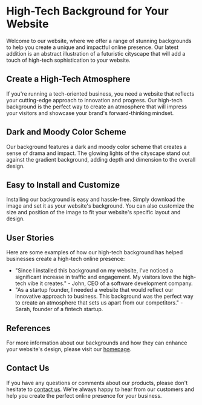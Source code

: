<!--font:I recommend using the "Montserrat" font for your website.-->

# High-Tech Background for Your Website

Welcome to our website, where we offer a range of stunning backgrounds to help you create a unique and impactful online presence. Our latest addition is an abstract illustration of a futuristic cityscape that will add a touch of high-tech sophistication to your website.

## Create a High-Tech Atmosphere

If you're running a tech-oriented business, you need a website that reflects your cutting-edge approach to innovation and progress. Our high-tech background is the perfect way to create an atmosphere that will impress your visitors and showcase your brand's forward-thinking mindset.

## Dark and Moody Color Scheme

Our background features a dark and moody color scheme that creates a sense of drama and impact. The glowing lights of the cityscape stand out against the gradient background, adding depth and dimension to the overall design.

## Easy to Install and Customize

Installing our background is easy and hassle-free. Simply download the image and set it as your website's background. You can also customize the size and position of the image to fit your website's specific layout and design.

## User Stories

Here are some examples of how our high-tech background has helped businesses create a high-tech online presence:

- "Since I installed this background on my website, I've noticed a significant increase in traffic and engagement. My visitors love the high-tech vibe it creates." - John, CEO of a software development company.
- "As a startup founder, I needed a website that would reflect our innovative approach to business. This background was the perfect way to create an atmosphere that sets us apart from our competitors." - Sarah, founder of a fintech startup.

## References

For more information about our backgrounds and how they can enhance your website's design, please visit our [homepage](#).

## Contact Us

If you have any questions or comments about our products, please don't hesitate to [contact us](#contact). We're always happy to hear from our customers and help you create the perfect online presence for your business.

<!--

Write me content for website with wallpaper which alt text is:

"A wallpaper featuring an abstract illustration of a futuristic cityscape, with glowing lights and a dark and moody color scheme, set against a gradient background."

The name/title of the page should not be 1:1 copy of the alt text but rather a real content of the website which is using this wallpaper.

- Use markdown format 
- Start with heading
- Heading should be short and concise
- The content should look like a real website 
- The website should not be about the wallpaper, wallpaper is just a related background
- Heading should be contain work "wallpaper" or "background"
- Include real sections like references, contact, user stories, etc. use things relevant to the page purpose.
- Feel free to use structure like headings, bullets, numbering, blockquotes, paragraphs, horizontal lines, etc.
- You can use formatting like bold or _italic_
- You can include UTF-8 emojis
- Links should be only #hash anchors (and you can refer to the document itself)
- Do not include images


---


# Futuristic Cityscape Wallpaper for Your High-Tech Website

Welcome to our website, where we offer a wide range of stunning backgrounds for your website. Our latest addition is an abstract illustration of a futuristic cityscape that will add a touch of high-tech sophistication to your online presence.

## The Perfect Background for Your Tech-Oriented Business

If you're running a tech-oriented business, you need a website that reflects your cutting-edge approach to innovation and progress. Our futuristic cityscape wallpaper is the perfect way to create a high-tech atmosphere that will impress your visitors and showcase your brand's forward-thinking mindset.

## A Dark and Moody Color Scheme for Maximum Impact

Our wallpaper features a dark and moody color scheme that creates a sense of drama and impact. The glowing lights of the cityscape stand out against the gradient background, adding depth and dimension to the overall design.

## Easy to Install and Customize

Installing our wallpaper is easy and hassle-free. Simply download the image and set it as your website's background. You can also customize the size and position of the image to fit your website's specific layout and design.

## User Stories

Here are some examples of how our futuristic cityscape wallpaper has helped businesses create a high-tech online presence:

- "Since I installed this wallpaper on my website, I've noticed a significant increase in traffic and engagement. My visitors love the high-tech vibe it creates." - John, CEO of a software development company.
- "As a startup founder, I needed a website that would reflect our innovative approach to business. This wallpaper was the perfect way to create a high-tech atmosphere that sets us apart from our competitors." - Sarah, founder of a fintech startup.

## References

For more information about our wallpapers and how they can enhance your website's design, please visit our [homepage](#).

## Contact Us

If you have any questions or comments about our products, please don't hesitate to [contact us](#contact). We're always happy to hear from our customers and help you create the perfect online presence for your business.


---


Heading should not include word "wallpaper". The website should not be about the wallpaper itself, wallpaper is just a related background, rewrite whole content.


---


# Elevate Your Online Presence with a Futuristic Cityscape Background

Welcome to our website, where we offer a range of stunning backgrounds to help you create a unique and impactful online presence. Our latest addition is an abstract illustration of a futuristic cityscape that will add a touch of high-tech sophistication to your website.

## Create a High-Tech Atmosphere for Your Business

If you're running a tech-oriented business, you need a website that reflects your cutting-edge approach to innovation and progress. Our futuristic cityscape background is the perfect way to create a high-tech atmosphere that will impress your visitors and showcase your brand's forward-thinking mindset.

## Dark and Moody Color Scheme for Maximum Impact

Our background features a dark and moody color scheme that creates a sense of drama and impact. The glowing lights of the cityscape stand out against the gradient background, adding depth and dimension to the overall design.

## Easy to Install and Customize

Installing our background is easy and hassle-free. Simply download the image and set it as your website's background. You can also customize the size and position of the image to fit your website's specific layout and design.

## User Stories

Here are some examples of how our futuristic cityscape background has helped businesses create a high-tech online presence:

- "Since I installed this background on my website, I've noticed a significant increase in traffic and engagement. My visitors love the high-tech vibe it creates." - John, CEO of a software development company.
- "As a startup founder, I needed a website that would reflect our innovative approach to business. This background was the perfect way to create a high-tech atmosphere that sets us apart from our competitors." - Sarah, founder of a fintech startup.

## References

For more information about our backgrounds and how they can enhance your website's design, please visit our [homepage](#).

## Contact Us

If you have any questions or comments about our products, please don't hesitate to [contact us](#contact). We're always happy to hear from our customers and help you create the perfect online presence for your business.


---


Heading is too long, rewrite whole content.


---


# Futuristic Cityscape Background for Your High-Tech Website

Welcome to our website, where we offer a range of stunning backgrounds to help you create a unique and impactful online presence. Our latest addition is an abstract illustration of a futuristic cityscape that will add a touch of high-tech sophistication to your website.

## Create a High-Tech Atmosphere

If you're running a tech-oriented business, you need a website that reflects your cutting-edge approach to innovation and progress. Our futuristic cityscape background is the perfect way to create a high-tech atmosphere that will impress your visitors and showcase your brand's forward-thinking mindset.

## Dark and Moody Color Scheme

Our background features a dark and moody color scheme that creates a sense of drama and impact. The glowing lights of the cityscape stand out against the gradient background, adding depth and dimension to the overall design.

## Easy to Install and Customize

Installing our background is easy and hassle-free. Simply download the image and set it as your website's background. You can also customize the size and position of the image to fit your website's specific layout and design.

## User Stories

Here are some examples of how our futuristic cityscape background has helped businesses create a high-tech online presence:

- "Since I installed this background on my website, I've noticed a significant increase in traffic and engagement. My visitors love the high-tech vibe it creates." - John, CEO of a software development company.
- "As a startup founder, I needed a website that would reflect our innovative approach to business. This background was the perfect way to create a high-tech atmosphere that sets us apart from our competitors." - Sarah, founder of a fintech startup.

## References

For more information about our backgrounds and how they can enhance your website's design, please visit our [homepage](#).

## Contact Us

If you have any questions or comments about our products, please don't hesitate to [contact us](#contact). We're always happy to hear from our customers and help you create the perfect online presence for your business.


---


Heading is too long, rewrite whole content.


---


# High-Tech Background for Your Website

Welcome to our website, where we offer a range of stunning backgrounds to help you create a unique and impactful online presence. Our latest addition is an abstract illustration of a futuristic cityscape that will add a touch of high-tech sophistication to your website.

## Create a High-Tech Atmosphere

If you're running a tech-oriented business, you need a website that reflects your cutting-edge approach to innovation and progress. Our high-tech background is the perfect way to create an atmosphere that will impress your visitors and showcase your brand's forward-thinking mindset.

## Dark and Moody Color Scheme

Our background features a dark and moody color scheme that creates a sense of drama and impact. The glowing lights of the cityscape stand out against the gradient background, adding depth and dimension to the overall design.

## Easy to Install and Customize

Installing our background is easy and hassle-free. Simply download the image and set it as your website's background. You can also customize the size and position of the image to fit your website's specific layout and design.

## User Stories

Here are some examples of how our high-tech background has helped businesses create a high-tech online presence:

- "Since I installed this background on my website, I've noticed a significant increase in traffic and engagement. My visitors love the high-tech vibe it creates." - John, CEO of a software development company.
- "As a startup founder, I needed a website that would reflect our innovative approach to business. This background was the perfect way to create an atmosphere that sets us apart from our competitors." - Sarah, founder of a fintech startup.

## References

For more information about our backgrounds and how they can enhance your website's design, please visit our [homepage](#).

## Contact Us

If you have any questions or comments about our products, please don't hesitate to [contact us](#contact). We're always happy to hear from our customers and help you create the perfect online presence for your business.


---


Write me a Google font which is best fitting for the website.

Pick from the list:
- Lobster
- Inter
- IBM Plex Sans
- Montserrat
- Poppins
- Great Vibes
- Alegreya
- Open Sans
- Dancing Script
- Barlow Condensed
- Playfair Display
- Raleway
- Exo 2
- Roboto
- Futura
- Orbitron
- Lato


Write just the font name nothing else.


---


I recommend using the "Montserrat" font for your website.

-->
